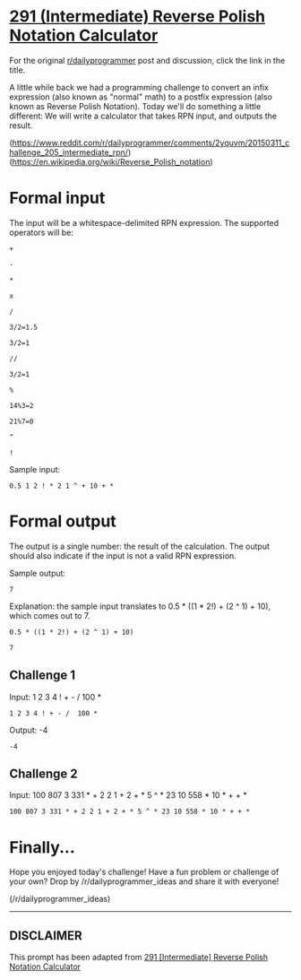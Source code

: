 # [291 (Intermediate) Reverse Polish Notation Calculator](https://www.reddit.com/r/dailyprogrammer/comments/5c5jx9/20161109_challenge_291_intermediate_reverse/)

For the original [r/dailyprogrammer](https://www.reddit.com/r/dailyprogrammer/) post and discussion, click the link in the title.

A little while back we had a programming challenge to convert an infix expression (also known as "normal" math) to a postfix expression (also known as Reverse Polish Notation). Today we'll do something a little different: We will write a calculator that takes RPN input, and outputs the result.

(https://www.reddit.com/r/dailyprogrammer/comments/2yquvm/20150311_challenge_205_intermediate_rpn/)
(https://en.wikipedia.org/wiki/Reverse_Polish_notation)
# Formal input
The input will be a whitespace-delimited RPN expression. The supported operators will be:


```
+
```

```
-
```

```
*
```

```
x
```

```
/
```

```
3/2=1.5
```

```
3/2=1
```

```
//
```

```
3/2=1
```

```
%
```

```
14%3=2
```

```
21%7=0
```

```
^
```

```
!
```
Sample input:


```
0.5 1 2 ! * 2 1 ^ + 10 + *
```
# Formal output
The output is a single number: the result of the calculation. The output should also indicate if the input is not a valid RPN expression.

Sample output:


```
7
```
Explanation: the sample input translates to 0.5 * ((1 * 2!) + (2 ^ 1) + 10), which comes out to 7.


```
0.5 * ((1 * 2!) + (2 ^ 1) + 10)
```

```
7
```
## Challenge 1
Input: 1 2 3 4 ! + - /  100 *


```
1 2 3 4 ! + - /  100 *
```
Output: -4


```
-4
```
## Challenge 2
Input: 100 807 3 331 * + 2 2 1 + 2 + * 5 ^ * 23 10 558 * 10 * + + *


```
100 807 3 331 * + 2 2 1 + 2 + * 5 ^ * 23 10 558 * 10 * + + *
```
# Finally...
Hope you enjoyed today's challenge! Have a fun problem or challenge of your own? Drop by /r/dailyprogrammer_ideas and share it with everyone!

(/r/dailyprogrammer_ideas)

----
## **DISCLAIMER**
This prompt has been adapted from [291 [Intermediate] Reverse Polish Notation Calculator](https://www.reddit.com/r/dailyprogrammer/comments/5c5jx9/20161109_challenge_291_intermediate_reverse/
)

